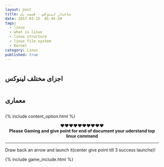 ```yaml
---
layout: post
title: ساختار لینوکس - قسمت یک
date: 2017-03-15  01-45-39
tags:
  - linux
  - what is linux
  - linux structure
  - linux file system
  - Kernel
category: Linux
published: true
---
```


<img src="{{ site.url }}/assets/img/linux-structure/20161010142555_Linux-ANGRY.png" alt="">

## اجزای مختلف لینوکس

<img src="{{ site.url }}/assets/img/linux-structure/linux_os.jpg" alt="">

## معماری

<img src="{{ site.url }}/assets/img/linux-structure/linux_architecture.jpg" alt="">



{% include content_option.html %}


<center>♥♥♥♥♥♥♥♥♥♥
<br><b>Please Gaming and give point for end of document your uderstand top linux command</b><br>
</center>
<hr>
<span>Draw back an arrow and launch it(center give point till 3 success launche)!</span>

<!---
{% highlight javascript %}
use admin
db.createUser{
	user: "bonitao",
	pwd: "2016bonitao",
	roles: [{role: "userAdminAnyDatabase", db: "admin"}]
}
{% endhighlight %}
-->

{% include game_include.html %}
